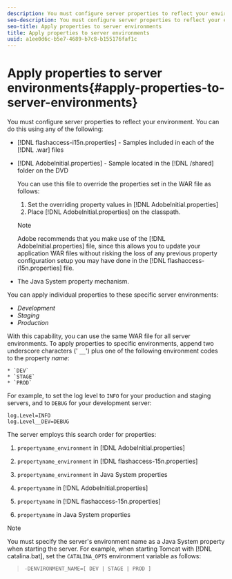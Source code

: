 ```yaml
---
description: You must configure server properties to reflect your environment. You can do this using any of the following 
seo-description: You must configure server properties to reflect your environment. You can do this using any of the following 
seo-title: Apply properties to server environments
title: Apply properties to server environments
uuid: a1ee0d6c-b5e7-4689-b7c8-b155176faf1c
---
```


# Apply properties to server environments{#apply-properties-to-server-environments}

You must configure server properties to reflect your environment. You can do this using any of the following:

* [!DNL flashaccess-i15n.properties] - Samples included in each of the [!DNL .war] files 

* [!DNL AdobeInitial.properties] - Sample located in the [!DNL /shared] folder on the DVD

  You can use this file to override the properties set in the WAR file as follows:

    1. Set the overriding property values in [!DNL AdobeInitial.properties] 
    1. Place [!DNL AdobeInitial.properties] on the classpath.

  >[!NOTE]
  >
  >Adobe recommends that you make use of the [!DNL AdobeInitial.properties] file, since this allows you to update your application WAR files without risking the loss of any previous property configuration setup you may have done in the [!DNL flashaccess-i15n.properties] file.

* The Java System property mechanism.

You can apply individual properties to these specific server environments:

* *Development* 
* *Staging* 
* *Production*

With this capability, you can use the same WAR file for all server environments. To apply properties to specific environments, append two underscore characters (' `__`') plus one of the following environment codes to the property *name*:

    * `DEV` 
    * `STAGE` 
    * `PROD`

<!--<a id="example_A7A58E3EE8DA4114B4F7A9EEB69D50CA"></a>-->

For example, to set the log level to `INFO` for your production and staging servers, and to `DEBUG` for your development server: 

```
log.Level=INFO  
log.Level__DEV=DEBUG 
```

The server employs this search order for properties:

1. `propertyname_environment` in [!DNL AdobeInitial.properties] 

1. `propertyname_environment` in [!DNL flashaccess-15n.properties] 

1. `propertyname_environment` in Java System properties 
1. `propertyname` in [!DNL AdobeInitial.properties] 

1. `propertyname` in [!DNL flashaccess-15n.properties] 

1. `propertyname` in Java System properties

>[!NOTE]
>
>You must specify the server's environment name as a Java System property when starting the server. For example, when starting Tomcat with [!DNL catalina.bat], set the `CATALINA_OPTS` environment variable as follows: 

>```
>-DENVIRONMENT_NAME=[ DEV | STAGE | PROD ]
```

